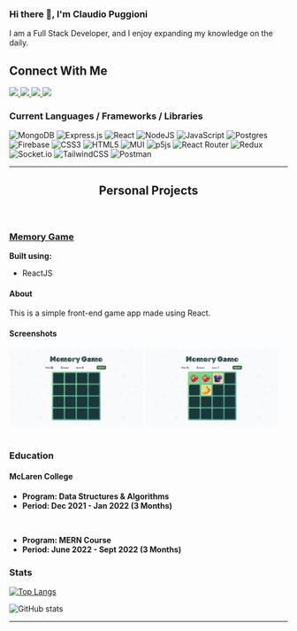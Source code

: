 ### Hi there 👋, I'm Claudio Puggioni

I am a Full Stack Developer, and I enjoy expanding my knowledge on the daily.

<h2>Connect With Me</h2>

<a href="mailto:pclaudio@proton.me">
  <img src="https://img.shields.io/badge/ProtonMail-8B89CC?style=for-the-badge&logo=protonmail&logoColor=white">
</a>
<a href="mailto:craucraun@gmail.com">
  <img src="https://img.shields.io/badge/Gmail-D14836?style=for-the-badge&logo=gmail&logoColor=white">
</a>
<a href="https://linkedin.com/in/claudio-puggioni-49013b1b2">
  <img src="https://img.shields.io/badge/Linkedin-0A66C2?style=for-the-badge&logo=linkedin&logoColor=white">
</a>
<a href="https://t.me/udongoofd">
  <img src=" https://img.shields.io/badge/Telegram-2CA5E0?style=for-the-badge&logo=telegram&logoColor=white">
</a>

### Current Languages / Frameworks / Libraries

![MongoDB](https://img.shields.io/badge/MongoDB-%234ea94b.svg?style=for-the-badge&logo=mongodb&logoColor=white)
![Express.js](https://img.shields.io/badge/express.js-%23404d59.svg?style=for-the-badge&logo=express&logoColor=%2361DAFB)
![React](https://img.shields.io/badge/react-%2320232a.svg?style=for-the-badge&logo=react&logoColor=%2361DAFB)
![NodeJS](https://img.shields.io/badge/node.js-6DA55F?style=for-the-badge&logo=node.js&logoColor=white)
![JavaScript](https://img.shields.io/badge/javascript-%23323330.svg?style=for-the-badge&logo=javascript&logoColor=%23F7DF1E)
![Postgres](https://img.shields.io/badge/postgres-%23316192.svg?style=for-the-badge&logo=postgresql&logoColor=white)
![Firebase](https://img.shields.io/badge/firebase-%23039BE5.svg?style=for-the-badge&logo=firebase)
![CSS3](https://img.shields.io/badge/css3-%231572B6.svg?style=for-the-badge&logo=css3&logoColor=white)
![HTML5](https://img.shields.io/badge/html5-%23E34F26.svg?style=for-the-badge&logo=html5&logoColor=white)
![MUI](https://img.shields.io/badge/MUI-%230081CB.svg?style=for-the-badge&logo=material-ui&logoColor=white)
![p5js](https://img.shields.io/badge/p5.js-ED225D?style=for-the-badge&logo=p5.js&logoColor=FFFFFF)
![React Router](https://img.shields.io/badge/React_Router-CA4245?style=for-the-badge&logo=react-router&logoColor=white)
![Redux](https://img.shields.io/badge/redux-%23593d88.svg?style=for-the-badge&logo=redux&logoColor=white)
![Socket.io](https://img.shields.io/badge/Socket.io-black?style=for-the-badge&logo=socket.io&badgeColor=010101)
![TailwindCSS](https://img.shields.io/badge/tailwindcss-%2338B2AC.svg?style=for-the-badge&logo=tailwind-css&logoColor=white)
![Postman](https://img.shields.io/badge/Postman-FF6C37?style=for-the-badge&logo=postman&logoColor=white)

---

## <p align=center >Personal Projects</p>

<br/>

### <a href="https://fruitful-memory-game.netlify.app/">Memory Game</a>

**Built using:**

- ReactJS

#### About

This is a simple front-end game app made using React.

#### Screenshots

<div style="dispaly: flex: justify-content: center">
    <img src = "memoryGame\memoryGame1.png" alt = "memory game 1" width="48%"/> 
    <img src = "memoryGame\memoryGame2.png" alt = "memory game 2" width="48%"/> 
</div>
<br/>
 
 ### Education
####  McLaren College
- **Program: Data Structures & Algorithms**
- **Period: Dec 2021 - Jan 2022 (3 Months)**

<br/>

- **Program: MERN Course**
- **Period: June 2022 - Sept 2022 (3 Months)**

### Stats

[![Top Langs](https://github-readme-stats.vercel.app/api/top-langs/?username=ClaudioPuggioni)](https://github.com/anuraghazra/github-readme-stats)

![GitHub stats](https://github-readme-stats.vercel.app/api?username=ClaudioPuggioni&show_icons=true)

---
